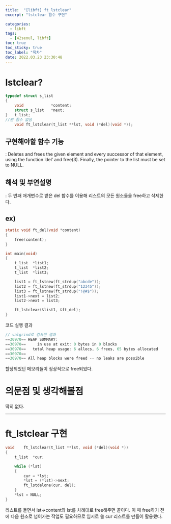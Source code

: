 ```yaml
---
title:  "[libft] ft_lstclear"
excerpt: "lstclear 함수 구현"

categories:
  - libft
tags:
  - [42seoul, libft]
toc: true
toc_sticky: true
toc_label: "목차"
date: 2022.03.23 23:30:48
---
```


# lstclear?

```c
typedef struct s_list
{
	void			*content;
	struct s_list	*next;
}	t_list;
//원 함수 없음
    void ft_lstclear(t_list **lst, void (*del)(void *));
```

## 구현해야할 함수 기능    
:  Deletes and frees the given element and every successor of that element, using the function ’del’ and free(3). Finally, the pointer to the list must be set to NULL.    

## 해석 및 부연설명    
:  두 번째 매개변수로 받은 del 함수를 이용해 리스트의 모든 원소들을 free하고 삭제한다.     

## ex)    
```c
static void	ft_del(void *content)
{
	free(content);
}

int	main(void)
{
	t_list	*list1;
	t_list	*list2;
	t_list	*list3;

	list1 = ft_lstnew(ft_strdup("abcde"));
	list2 = ft_lstnew(ft_strdup("12345"));
	list3 = ft_lstnew(ft_strdup("!@#$"));
	list1->next = list2;
	list2->next = list3;

	ft_lstclear(&list1, &ft_del);
}
```
코드 실행 결과
```c
// valgrind로 검사한 결과
==30970== HEAP SUMMARY:
==30970==     in use at exit: 0 bytes in 0 blocks
==30970==   total heap usage: 6 allocs, 6 frees, 65 bytes allocated
==30970== 
==30970== All heap blocks were freed -- no leaks are possible
```
할당되었던 메모리들이 정상적으로 free되었다.    

# 의문점 및 생각해볼점    
딱히 없다.    

***

# ft_lstclear 구현

```c
void	ft_lstclear(t_list **lst, void (*del)(void *))
{
	t_list	*cur;

	while (*lst)
	{
		cur = *lst;
		*lst = (*lst)->next;
		ft_lstdelone(cur, del);
	}
	*lst = NULL;
}

```

리스트를 돌면서 lst->content와 lst를 차례대로 free해주면 끝이다. 이 때 free하기 전에 다음 원소로 넘어가는 작업도 필요하므로 임시로 쓸 cur 리스트를 만들어 활용했다.    
